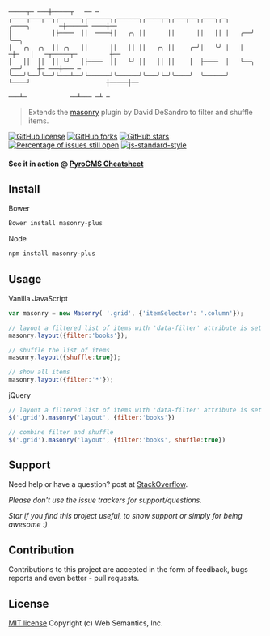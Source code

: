 ```

                                                                             ─────┬─ ───┼─────┬   ── ─
╭────┬───┬──╮╭──────╮╭──────╮╭──────╮╭────┬─╮╭───┬──╮╭───╮╭─╮      ╭────╮        ─┼─────┴ ────┼──
│           │├────  ││  ────┤│   ╭╮ ││      ││      ││   ││ │   ╭──╯    ╰──╮     
│   ╭╮  ╭╮  ││ ╭╮   ││      ││   ││ ││   ╭╮ ││    ╭─╯│   ╰╯ │   │    ─┼─   │   ─┬─────┬─         ┼──
│   ││  ││  ││ ╰╯   │├────  ││   ╰╯ ││   ││ ││    │  ├────  │   ╰──╮    ╭──╯    ┼─ ───┼─── ─   
╰───╯╰──╯╰──╯╰───┴──╯╰──────╯╰──────╯╰───╯╰─╯╰────╯  ╰──────╯      ╰────╯                     ┼─────┼──
                                                                           ───┴─            ──┴─── ─┴ ─
 ```
> Extends the [masonry](http://masonry.desandro.com) plugin by David DeSandro to filter and shuffle items.

[![GitHub license](https://img.shields.io/badge/license-MIT-blue.svg)](https://raw.githubusercontent.com/websemantics/masonry-plus/master/LICENSE) [![GitHub forks](https://img.shields.io/github/forks/websemantics/masonry-plus.svg)](https://github.com/websemantics/masonry-plus/network) [![GitHub stars](https://img.shields.io/github/stars/websemantics/masonry-plus.svg)](https://github.com/websemantics/masonry-plus/stargazers)
[![Percentage of issues still open](http://isitmaintained.com/badge/open/websemantics/masonry-plus.svg)](http://isitmaintained.com/project/websemantics/masonry-plus "Percentage of issues still open") [![js-standard-style](https://img.shields.io/badge/code%20style-standard-brightgreen.svg)](http://standardjs.com/)

#### See it in action @ [PyroCMS Cheatsheet](http://websemantics.github.io/pyrocms-cheatsheet)

## Install

Bower

```bash
Bower install masonry-plus
```

Node

```bash
npm install masonry-plus
```

## Usage

Vanilla JavaScript

```js
var masonry = new Masonry( '.grid', {'itemSelector': '.column'});

// layout a filtered list of items with 'data-filter' attribute is set to 'books'
masonry.layout({filter:'books'});

// shuffle the list of items
masonry.layout({shuffle:true});

// show all items
masonry.layout({filter:'*'});
```

jQuery

```js
// layout a filtered list of items with 'data-filter' attribute is set to 'books'
$('.grid').masonry('layout', {filter:'books'})

// combine filter and shuffle
$('.grid').masonry('layout', {filter:'books', shuffle:true})
```

## Support

Need help or have a question? post at [StackOverflow](https://stackoverflow.com/questions/tagged/masonry-plus+websemantics).

*Please don't use the issue trackers for support/questions.*

*Star if you find this project useful, to show support or simply for being awesome :)*

## Contribution

Contributions to this project are accepted in the form of feedback, bugs reports and even better - pull requests.

## License

[MIT license](http://opensource.org/licenses/mit-license.php) Copyright (c) Web Semantics, Inc.